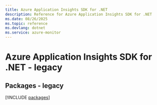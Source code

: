 ```yaml
---
title: Azure Application Insights SDK for .NET
description: Reference for Azure Application Insights SDK for .NET
ms.date: 08/26/2025
ms.topic: reference
ms.devlang: dotnet
ms.service: azure-monitor
---
```

# Azure Application Insights SDK for .NET - legacy
## Packages - legacy
[!INCLUDE [packages](application-insights-index.md)]